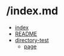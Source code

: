 ﻿# /index.md

- [index](/)
- [README](/README)
- [directory-test](/directory-test)
    - [page](/directory-test/file)